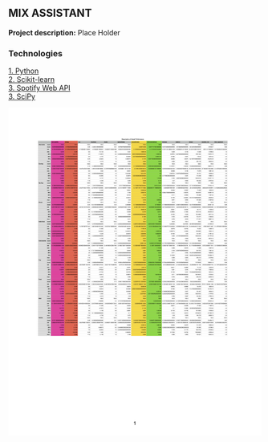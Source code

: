 ## MIX ASSISTANT 

**Project description:** Place Holder

### Technologies 
<p>
<a href="https://www.python.org">1. Python</a>
  <br>
<a href="https://scikit-learn.org/stable/">2. Scikit-learn</a>
  <br>
 <a href="https://developer.spotify.com/dashboard/login">3. Spotify Web API</a>
  <br>
 <a href="https://www.scipy.org">3. SciPy</a> 
  <br>
</p>  

<img src="images/Description.png?raw=true"/>
